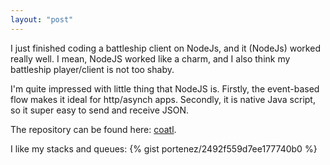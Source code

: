 ```yaml
---
layout: "post"
---
```


I just finished coding a battleship client on NodeJs, and it (NodeJs) worked really well. I mean, NodeJS worked like a charm, and I also think my battleship player/client is not too shaby.

I'm quite impressed with little thing that NodeJS is. Firstly, the event-based flow makes it ideal for http/asynch apps. Secondly, it is native Java script, so it super easy to send and receive JSON.

The repository can be found here: [coatl](https://github.com/portenez/coatl).

I like my stacks and queues:
{% gist portenez/2492f559d7ee177740b0 %}
